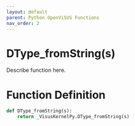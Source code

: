 ```yaml
---
layout: default
parent: Python OpenViSUS Functions
nav_order: 2
---
```


# DType_fromString(s)

Describe function here.

# Function Definition

```python
def DType_fromString(s):
    return _VisusKernelPy.DType_fromString(s)
```